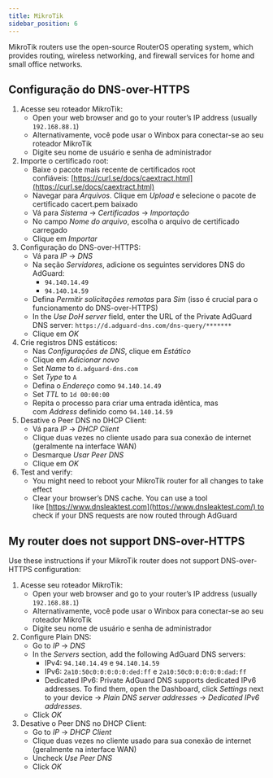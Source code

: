```yaml
---
title: MikroTik
sidebar_position: 6
---
```


MikroTik routers use the open-source RouterOS operating system, which provides routing, wireless networking, and firewall services for home and small office networks.

## Configuração do DNS-over-HTTPS

1. Acesse seu roteador MikroTik:
   - Open your web browser and go to your router’s IP address (usually `192.168.88.1`)
   - Alternativamente, você pode usar o Winbox para conectar-se ao seu roteador MikroTik
   - Digite seu nome de usuário e senha de administrador
2. Importe o certificado root:
   - Baixe o pacote mais recente de certificados root confiáveis: [https://curl.se/docs/caextract.html](https://curl.se/docs/caextract.html)
   - Navegar para _Arquivos_. Clique em _Upload_ e selecione o pacote de certificado cacert.pem baixado
   - Vá para _Sistema_ → _Certificados_ → _Importação_
   - No campo _Nome do arquivo_, escolha o arquivo de certificado carregado
   - Clique em _Importar_
3. Configuração do DNS-over-HTTPS:
   - Vá para _IP_ → _DNS_
   - Na seção _Servidores_, adicione os seguintes servidores DNS do AdGuard:
     - `94.140.14.49`
     - `94.140.14.59`
   - Defina _Permitir solicitações remotas_ para _Sim_ (isso é crucial para o funcionamento do DNS-over-HTTPS)
   - In the _Use DoH server_ field, enter the URL of the Private AdGuard DNS server: `https://d.adguard-dns.com/dns-query/*******`
   - Clique em _OK_
4. Crie registros DNS estáticos:
   - Nas _Configurações de DNS_, clique em _Estático_
   - Clique em _Adicionar novo_
   - Set _Name_ to `d.adguard-dns.com`
   - Set _Type_ to `A`
   - Defina o _Endereço_ como `94.140.14.49`
   - Set _TTL_ to `1d 00:00:00`
   - Repita o processo para criar uma entrada idêntica, mas com _Address_ definido como `94.140.14.59`
5. Desative o Peer DNS no DHCP Client:
   - Vá para _IP_ → _DHCP Client_
   - Clique duas vezes no cliente usado para sua conexão de internet (geralmente na interface WAN)
   - Desmarque _Usar Peer DNS_
   - Clique em _OK_
6. Test and verify:
   - You might need to reboot your MikroTik router for all changes to take effect
   - Clear your browser’s DNS cache. You can use a tool like [https://www.dnsleaktest.com](https://www.dnsleaktest.com/) to check if your DNS requests are now routed through AdGuard

## My router does not support DNS-over-HTTPS

Use these instructions if your MikroTik router does not support DNS-over-HTTPS configuration:

1. Acesse seu roteador MikroTik:
   - Open your web browser and go to your router’s IP address (usually `192.168.88.1`)
   - Alternativamente, você pode usar o Winbox para conectar-se ao seu roteador MikroTik
   - Digite seu nome de usuário e senha de administrador
2. Configure Plain DNS:
   - Go to _IP_ → _DNS_
   - In the _Servers_ section, add the following AdGuard DNS servers:
     - IPv4: `94.140.14.49` e `94.140.14.59`
     - IPv6: `2a10:50c0:0:0:0:0:ded:ff` e `2a10:50c0:0:0:0:0:dad:ff`
     - Dedicated IPv6: Private AdGuard DNS supports dedicated IPv6 addresses. To find them, open the Dashboard, click _Settings_ next to your device → _Plain DNS server addresses_ → _Dedicated IPv6 addresses_.
   - Click _OK_
3. Desative o Peer DNS no DHCP Client:
   - Go to _IP_ → _DHCP Client_
   - Clique duas vezes no cliente usado para sua conexão de internet (geralmente na interface WAN)
   - Uncheck _Use Peer DNS_
   - Click _OK_
